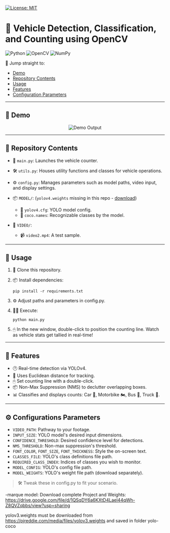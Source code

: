[![License: MIT](https://img.shields.io/badge/License-MIT-yellow.svg)](https://opensource.org/licenses/MIT) 

# 🚗 Vehicle Detection, Classification, and Counting using OpenCV

![Python](https://img.shields.io/badge/python-3670A0?style=for-the-badge&logo=python&logoColor=ffdd54)
![OpenCV](https://img.shields.io/badge/opencv-%23white.svg?style=for-the-badge&logo=opencv&logoColor=white)
![NumPy](https://img.shields.io/badge/numpy-%23013243.svg?style=for-the-badge&logo=numpy&logoColor=white)


📌 Jump straight to:
- [Demo](#demo)
- [Repository Contents](#repository-contents)
- [Usage](#usage)
- [Features](#features)
- [Configuration Parameters](#configurations-parameters)

---

## 🎥 Demo

<p align="center">
  <img src="https://github.com/Tejarsha-Arigila/Vehicle-Detection-Classification-Counting/blob/main/DEMO.gif" alt="Demo Output">
</p>

---

## 📁 Repository Contents

- 📜 `main.py`: Launches the vehicle counter.
- 🛠 `utils.py`: Houses utility functions and classes for vehicle operations.
- ⚙️ `config.py`: Manages parameters such as model paths, video input, and display settings.

- 📦 `MODEL/`: (`yolov4.weights` missing in this repo - [download](https://drive.google.com/file/d/1qTdvxKKP4K9u5GJrffufSx6cpR1AmLoz/view?usp=sharing))
  - 🧠 `yolov4.cfg`: YOLO model config.
  - 🔖 `coco.names`: Recognizable classes by the model.

- 🎥 `VIDEO/`:
  - 📹 `video2.mp4`: A test sample.

---

## 🚀 Usage

1. 🔗 Clone this repository.
2. 📦 Install dependencies:

   ```shell 
   pip install -r requirements.txt
   ```
   
3. ⚙️ Adjust paths and parameters in config.py.
4. 🏃‍♂️ Execute:
   ```shell
   python main.py
   ```
5. 🖱 In the new window, double-click to position the counting line. Watch as vehicle stats get tallied in real-time!

---

## 🌟 Features
- 🕐 Real-time detection via YOLOv4.
- 📏 Uses Euclidean distance for tracking.
- 🖱 Set counting line with a double-click.
- 📦 Non-Max Suppression (NMS) to declutter overlapping boxes.
- 📊 Classifies and displays counts: Car 🚗, Motorbike 🏍, Bus 🚌, Truck 🚛.

---

## ⚙️ Configurations Parameters
- `VIDEO_PATH`: Pathway to your footage.
- `INPUT_SIZE`: YOLO model's desired input dimensions.
- `CONFIDENCE_THRESHOLD`: Desired confidence level for detections.
- `NMS_THRESHOLD`: Non-max suppression's threshold.
- `FONT_COLOR`, `FONT_SIZE`, `FONT_THICKNESS`: Style the on-screen text.
- `CLASSES_FILE`: YOLO's class definitions file path.
- `REQUIRED_CLASS_INDEX`: Indices of classes you wish to monitor.
- `MODEL_CONFIG`: YOLO's config file path.
- `MODEL_WEIGHTS`: YOLO's weight file path (download separately).

> 🛠 Tweak these in config.py to fit your scenario.

-marque model:
Download complete Project and Weights: https://drive.google.com/file/d/1QSqDY6a6KXtD4Lael44qWh-Z8QVZqbbs/view?usp=sharing

yolov3.weights must be downloaded from https://pjreddie.com/media/files/yolov3.weights and saved in folder yolo-coco

